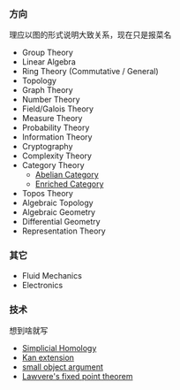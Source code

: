 ### 方向
理应以图的形式说明大致关系，现在只是报菜名
* Group Theory
* Linear Algebra
* Ring Theory (Commutative / General)
* Topology
* Graph Theory
* Number Theory
* Field/Galois Theory
* Measure Theory
* Probability Theory
* Information Theory
* Cryptography
* Complexity Theory
* Category Theory
  * [Abelian Category](https://ncatlab.org/nlab/show/abelian+category)
  * [Enriched Category](https://ncatlab.org/nlab/show/enriched+category)
* Topos Theory
* Algebraic Topology
* Algebraic Geometry
* Differential Geometry
* Representation Theory

### 其它
* Fluid Mechanics
* Electronics

### 技术
想到啥就写
* [Simplicial Homology](https://ncatlab.org/nlab/show/simplicial+homology)
* [Kan extension](https://ncatlab.org/nlab/show/Kan+extension)
* [small object argument](https://ncatlab.org/nlab/show/small+object+argument)
* [Lawvere's fixed point theorem](https://ncatlab.org/nlab/show/Lawvere%27s+fixed+point+theorem)